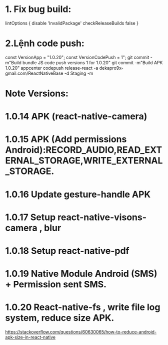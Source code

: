 # 1. Fix bug build:

lintOptions {
disable 'InvalidPackage'
checkReleaseBuilds false
}

# 2.Lệnh code push:

const VersionApp = "1.0.20";
const VersionCodePush = 1";
git commit -m"Build bundle JS code push versions 1 for 1.0.20"
git commit -m"Build APK 1.0.20"
appcenter codepush release-react -a dekapro9x-gmail.com/ReactNativeBase -d Staging -m

# Note Versions:

# 1.0.14 APK (react-native-camera)

# 1.0.15 APK (Add permissions Android):RECORD_AUDIO,READ_EXTERNAL_STORAGE,WRITE_EXTERNAL_STORAGE.

# 1.0.16 Update gesture-handle APK

# 1.0.17 Setup react-native-visons-camera , blur 

# 1.0.18 Setup react-native-pdf 

# 1.0.19 Native Module Android (SMS) + Permission sent SMS.

# 1.0.20 React-native-fs , write file log system, reduce size APK.
https://stackoverflow.com/questions/60630065/how-to-reduce-android-apk-size-in-react-native

